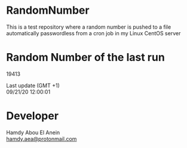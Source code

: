 # RandomNumber    
This is a test repository where a random number is pushed to a file automatically passwordless from a cron job in my Linux CentOS server    
# Random Number of the last run   
19413
      
Last update (GMT +1)    
09/21/20 12:00:01
# Developer    
Hamdy Abou El Anein   
hamdy.aea@protonmail.com

